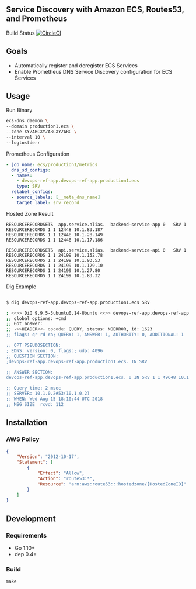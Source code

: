 Service Discovery with Amazon ECS, Routes53, and Prometheus
---

Build Status [![CircleCI](https://circleci.com/gh/michaeld/ecs-dns/tree/master.svg?style=svg)](https://circleci.com/gh/michaeld/ecs-dns/tree/master)

## Goals

- Automatically register and deregister ECS Services
- Enable Prometheus DNS Service Discovery configuration for ECS Services

## Usage

Run Binary
```sh
ecs-dns daemon \
--domain production1.ecs \
--zone XYZABCXYZABCXYZABC \
--interval 10 \ 
--logtostderr
```

Prometheus Configuration
```yaml
- job_name: ecs/production1/metrics
  dns_sd_configs:
  - names:
    - devops-ref-app.devops-ref-app.production1.ecs
    type: SRV
  relabel_configs:
  - source_labels: [__meta_dns_name]
    target_label: srv_record
```


Hosted Zone Result

```
RESOURCERECORDSETS	app.service.alias.	backend-service-app	0	SRV	1
RESOURCERECORDS	1 1 12448 10.1.83.187
RESOURCERECORDS	1 1 12448 10.1.28.149
RESOURCERECORDS	1 1 12448 10.1.17.186

RESOURCERECORDSETS	api.service.alias.	backend-service-api	0	SRV	1
RESOURCERECORDS	1 1 24199 10.1.152.78
RESOURCERECORDS	1 1 24199 10.1.93.53
RESOURCERECORDS	1 1 24199 10.1.129.10
RESOURCERECORDS	1 1 24199 10.1.27.80
RESOURCERECORDS	1 1 24199 10.1.83.32
```

Dig Example
```sh

$ dig devops-ref-app.devops-ref-app.production1.ecs SRV

; <<>> DiG 9.9.5-3ubuntu0.14-Ubuntu <<>> devops-ref-app.devops-ref-app.production1.ecs SRV
;; global options: +cmd
;; Got answer:
;; ->>HEADER<<- opcode: QUERY, status: NOERROR, id: 1623
;; flags: qr rd ra; QUERY: 1, ANSWER: 1, AUTHORITY: 0, ADDITIONAL: 1

;; OPT PSEUDOSECTION:
; EDNS: version: 0, flags:; udp: 4096
;; QUESTION SECTION:
;devops-ref-app.devops-ref-app.production1.ecs. IN SRV

;; ANSWER SECTION:
devops-ref-app.devops-ref-app.production1.ecs. 0 IN SRV 1 1 49648 10.1.22.107.

;; Query time: 2 msec
;; SERVER: 10.1.0.2#53(10.1.0.2)
;; WHEN: Wed Aug 15 18:10:44 UTC 2018
;; MSG SIZE  rcvd: 112

```

## Installation

### AWS Policy
```json
{
    "Version": "2012-10-17",
    "Statement": [
        {
            "Effect": "Allow",
            "Action": "route53:*",
            "Resource": "arn:aws:route53:::hostedzone/[HostedZoneID]"
        }
    ]
}
```

## Development

### Requirements
- Go 1.10+
- dep 0.4+

### Build
`make`

